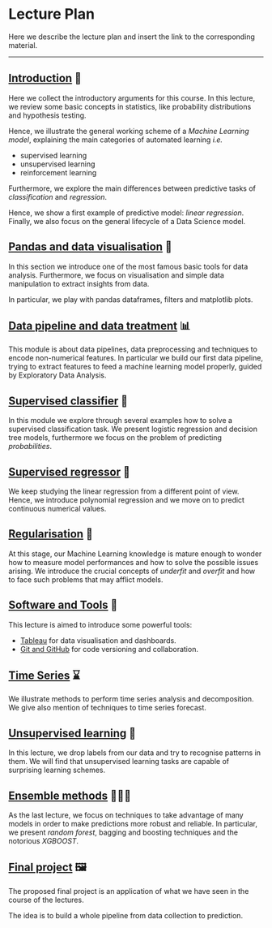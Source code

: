 # Lecture Plan

Here we describe the lecture plan and insert the link to the corresponding material.

---

## [Introduction](https://oscar-defelice.github.io/DSAcademy-lectures/Lectures_src/00.Introduction) 🎒

Here we collect the introductory arguments for this course. In this lecture, we review some basic concepts in statistics, like probability distributions and hypothesis testing.

Hence, we illustrate the general working scheme of a _Machine Learning model_, explaining the main categories of automated learning _i.e._

- supervised learning
- unsupervised learning
- reinforcement learning

 Furthermore, we explore the main differences between predictive tasks of _classification_ and _regression_.

Hence, we show a first example of predictive model: _linear regression_.
Finally, we also focus on the general lifecycle of a Data Science model.

## [Pandas and data visualisation](https://oscar-defelice.github.io/DSAcademy-lectures/Lectures_src/01.Pandas) 🐼

In this section we introduce one of the most famous basic tools for data analysis.
Furthermore, we focus on visualisation and simple data manipulation to extract insights from data.

In particular, we play with pandas dataframes, filters and matplotlib plots.

## [Data pipeline and data treatment](https://oscar-defelice.github.io/DSAcademy-lectures/Lectures_src/02.Data_preprocessing) 📊

This module is about data pipelines, data preprocessing and techniques to encode non-numerical features.
In particular we build our first data pipeline, trying to extract features to feed a machine learning model properly, guided by Exploratory Data Analysis.

## [Supervised classifier](https://oscar-defelice.github.io/DSAcademy-lectures/Lectures_src/03.Supervised_learning) 🦾

In this module we explore through several examples how to solve a supervised classification task.
We present logistic regression and decision tree models, furthermore we focus on the problem of predicting _probabilities_.

## [Supervised regressor](https://oscar-defelice.github.io/DSAcademy-lectures/Lectures_src/03.Supervised_learning) 🦿

We keep studying the linear regression from a different point of view.
Hence, we introduce polynomial regression and we move on to predict continuous numerical values.

## [Regularisation](https://oscar-defelice.github.io/DSAcademy-lectures/Lectures_src/04.Regularisation) 🌊

At this stage, our Machine Learning knowledge is mature enough to wonder how to measure model performances and how to solve the possible issues arising.
We introduce the crucial concepts of _underfit_ and _overfit_ and how to face such problems that may afflict models.

## [Software and Tools](https://oscar-defelice.github.io/DSAcademy-lectures/Lectures_src/05.Software_tools) 🔧

This lecture is aimed to introduce some powerful tools:

- [Tableau](https://www.tableau.com/products/public/) for data visualisation and dashboards.
- [Git and GitHub](https://www.github.com/) for code versioning and collaboration.

## [Time Series](https://oscar-defelice.github.io/DSAcademy-lectures/Lectures_src/06.Time_series) ⌛

We illustrate methods to perform time series analysis and decomposition.
We give also mention of techniques to time series forecast.

## [Unsupervised learning](https://oscar-defelice.github.io/DSAcademy-lectures/Lectures_src/07.Unsupervised_learning) 🤖

In this lecture, we drop labels from our data and try to recognise patterns in them.
We will find that unsupervised learning tasks are capable of surprising learning schemes.

## [Ensemble methods](https://oscar-defelice.github.io/DSAcademy-lectures/Lectures_src/08.Ensemble_methods) 🌳🌳🌳

As the last lecture, we focus on techniques to take advantage of many models in order to make predictions more robust and reliable.
In particular, we present _random forest_, bagging and boosting techniques and the notorious _XGBOOST_.

## [Final project](https://oscar-defelice.github.io/DSAcademy-lectures/Lectures_src/09.Final_project) 🖼️

The proposed final project is an application of what we have seen in the course of the lectures.

The idea is to build a whole pipeline from data collection to prediction.
